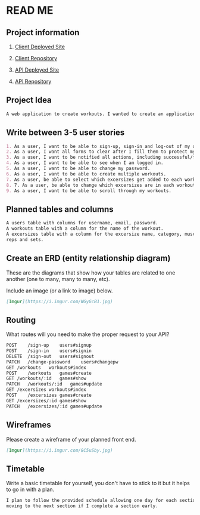 # READ ME

## Project information
1. [Client Deployed Site](https://nathanfee.github.io/iron-client/)

2. [Client Repository](https://github.com/NathanFee/iron-client)

3. [API Deployed Site](https://iron-api.herokuapp.com/)

4. [API Repository](https://github.com/NathanFee/iron-api)

## Project Idea
```md
A web application to create workouts. I wanted to create an application that would be useful and be able to be expanded upon.
```

## Write between 3-5 user stories

```md
1. As a user, I want to be able to sign-up, sign-in and log-out of my own account.
2. As a user, I want all forms to clear after I fill them to protect my information.
3. As a user, I want to be notified all actions, including successful/failed actions.
4. As a user, I want to be able to see when I am logged in.
5. As a user, I want to be able to change my password.
6. As a user, I want to be able to create multiple workouts.
7. As a user, be able to select which excersizes get added to each workout.
8. 7. As a user, be able to change which excersizes are in each workout after it has been created.
9. As a user, I want to be able to scroll through my workouts.
```

## Planned tables and columns

```md
A users table with columns for username, email, password.
A workouts table with a column for the name of the workout.
A excersizes table with a column for the excersize name, category, muscle_goup,
reps and sets.
```

## Create an ERD (entity relationship diagram)

These are the diagrams that show how your tables are related to one another
(one to many, many to many, etc).

Include an image (or a link to image) below.

```md
[Imgur](https://i.imgur.com/WGyGcB1.jpg)
```
## Routing

What routes will you need to make the proper request to your API?

```md
POST	/sign-up	users#signup
POST	/sign-in	users#signin
DELETE	/sign-out	users#signout
PATCH	/change-password	users#changepw
GET	/workouts	workouts#index
POST	/workouts	games#create
GET	/workouts/:id	games#show
PATCH	/workouts/:id	games#update
GET	/excersizes	workouts#index
POST	/excersizes	games#create
GET	/excersizes/:id	games#show
PATCH	/excersizes/:id	games#update

```

## Wireframes

Please create a wireframe of your planned front end.

```md
[Imgur](https://i.imgur.com/8C5uSby.jpg)
```

## Timetable

Write a basic timetable for yourself, you don't have to stick to it but it
helps to go in with a plan.

```md
I plan to follow the provided schedule allowing one day for each section,
moving to the next section if I complete a section early.
```
